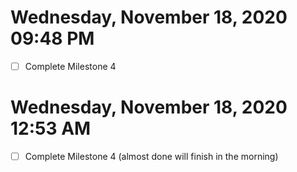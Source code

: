 # Wednesday, November 18, 2020 09:48 PM

- [ ] Complete Milestone 4

# Wednesday, November 18, 2020 12:53 AM

- [ ] Complete Milestone 4 (almost done will finish in the morning)
